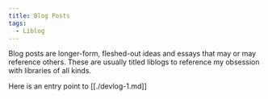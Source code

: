 ```yaml
---
title: Blog Posts
tags:
  - Liblog
---
```


Blog posts are longer-form, fleshed-out ideas and essays that may or may reference others. These are usually titled liblogs to reference my obsession with libraries of all kinds.

Here is an entry point to [[./devlog-1.md]] 
